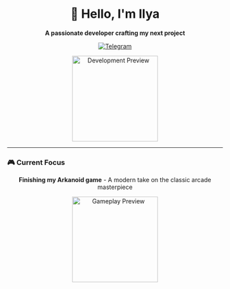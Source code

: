 <div align="center">

# 👋 Hello, I'm Ilya

**A passionate developer crafting my next project**

[![Telegram](https://img.shields.io/badge/Telegram-2CA5E0?style=for-the-badge&logo=telegram&logoColor=white)](https://t.me/muscleandhustle)

<img src="https://github.com/user-attachments/assets/4e2d49ef-8fa0-4a87-b0b6-be3bc56764b4" height="200" alt="Development Preview"/>

</div>

---

### 🎮 Current Focus

<div align="center">
  
**Finishing my Arkanoid game** - A modern take on the classic arcade masterpiece

<img src="https://github.com/user-attachments/assets/9139f612-5a1a-41e5-8ce1-6890d094e713" height="200" alt="Gameplay Preview"/>

</div>
